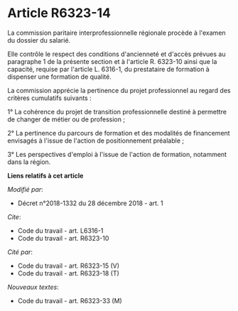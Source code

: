 # Article R6323-14

La commission paritaire interprofessionnelle régionale procède à l'examen du dossier du salarié. 

Elle contrôle le respect des conditions d'ancienneté et d'accès prévues au paragraphe 1 de la présente section et à l'article
R. 6323-10 ainsi que la capacité, requise par l'article L. 6316-1, du prestataire de formation à dispenser une formation de
qualité. 

La commission apprécie la pertinence du projet professionnel au regard des critères cumulatifs suivants : 

1° La cohérence du projet de transition professionnelle destiné à permettre de changer de métier ou de profession ; 

2° La pertinence du parcours de formation et des modalités de financement envisagés à l'issue de l'action de positionnement
préalable ; 

3° Les perspectives d'emploi à l'issue de l'action de formation, notamment dans la région.

**Liens relatifs à cet article**

_Modifié par_:

  - Décret n°2018-1332 du 28 décembre 2018 - art. 1

_Cite_:

  - Code du travail - art. L6316-1
  - Code du travail - art. R6323-10

_Cité par_:

  - Code du travail - art. R6323-15 (V)
  - Code du travail - art. R6323-18 (T)

_Nouveaux textes_:

  - Code du travail - art. R6323-33 (M)

